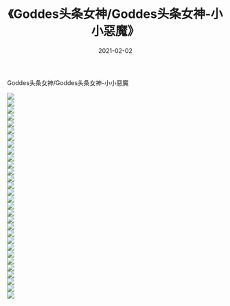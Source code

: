 ﻿---
layout: post
title:  《Goddes头条女神/Goddes头条女神-小小惡魔》
date:   2021-02-02
img: http://pic.660000.xyz/1:/网络美图/2021/Goddes头条女神/Goddes头条女神-小小惡魔/000.jpg
categories: [美女, 清纯, 唯美]
---

Goddes头条女神/Goddes头条女神-小小惡魔

 ![](http://pic.660000.xyz/1:/网络美图/2021/Goddes头条女神/Goddes头条女神-小小惡魔/001.jpg) <br>![](http://pic.660000.xyz/1:/网络美图/2021/Goddes头条女神/Goddes头条女神-小小惡魔/002.jpg) <br>![](http://pic.660000.xyz/1:/网络美图/2021/Goddes头条女神/Goddes头条女神-小小惡魔/003.jpg) <br>![](http://pic.660000.xyz/1:/网络美图/2021/Goddes头条女神/Goddes头条女神-小小惡魔/004.jpg) <br>![](http://pic.660000.xyz/1:/网络美图/2021/Goddes头条女神/Goddes头条女神-小小惡魔/005.jpg) <br>![](http://pic.660000.xyz/1:/网络美图/2021/Goddes头条女神/Goddes头条女神-小小惡魔/006.jpg) <br>![](http://pic.660000.xyz/1:/网络美图/2021/Goddes头条女神/Goddes头条女神-小小惡魔/007.jpg) <br>![](http://pic.660000.xyz/1:/网络美图/2021/Goddes头条女神/Goddes头条女神-小小惡魔/008.jpg) <br>![](http://pic.660000.xyz/1:/网络美图/2021/Goddes头条女神/Goddes头条女神-小小惡魔/009.jpg) <br>![](http://pic.660000.xyz/1:/网络美图/2021/Goddes头条女神/Goddes头条女神-小小惡魔/010.jpg) <br>![](http://pic.660000.xyz/1:/网络美图/2021/Goddes头条女神/Goddes头条女神-小小惡魔/011.jpg) <br>![](http://pic.660000.xyz/1:/网络美图/2021/Goddes头条女神/Goddes头条女神-小小惡魔/012.jpg) <br>![](http://pic.660000.xyz/1:/网络美图/2021/Goddes头条女神/Goddes头条女神-小小惡魔/013.jpg) <br>![](http://pic.660000.xyz/1:/网络美图/2021/Goddes头条女神/Goddes头条女神-小小惡魔/014.jpg) <br>![](http://pic.660000.xyz/1:/网络美图/2021/Goddes头条女神/Goddes头条女神-小小惡魔/015.jpg) <br>![](http://pic.660000.xyz/1:/网络美图/2021/Goddes头条女神/Goddes头条女神-小小惡魔/016.jpg) <br>![](http://pic.660000.xyz/1:/网络美图/2021/Goddes头条女神/Goddes头条女神-小小惡魔/017.jpg) <br>![](http://pic.660000.xyz/1:/网络美图/2021/Goddes头条女神/Goddes头条女神-小小惡魔/018.jpg) <br>![](http://pic.660000.xyz/1:/网络美图/2021/Goddes头条女神/Goddes头条女神-小小惡魔/019.jpg) <br>![](http://pic.660000.xyz/1:/网络美图/2021/Goddes头条女神/Goddes头条女神-小小惡魔/020.jpg) <br>![](http://pic.660000.xyz/1:/网络美图/2021/Goddes头条女神/Goddes头条女神-小小惡魔/021.jpg) <br>![](http://pic.660000.xyz/1:/网络美图/2021/Goddes头条女神/Goddes头条女神-小小惡魔/022.jpg) <br>![](http://pic.660000.xyz/1:/网络美图/2021/Goddes头条女神/Goddes头条女神-小小惡魔/023.jpg) <br>![](http://pic.660000.xyz/1:/网络美图/2021/Goddes头条女神/Goddes头条女神-小小惡魔/024.jpg) <br>![](http://pic.660000.xyz/1:/网络美图/2021/Goddes头条女神/Goddes头条女神-小小惡魔/025.jpg) <br>![](http://pic.660000.xyz/1:/网络美图/2021/Goddes头条女神/Goddes头条女神-小小惡魔/026.jpg) <br>![](http://pic.660000.xyz/1:/网络美图/2021/Goddes头条女神/Goddes头条女神-小小惡魔/027.jpg) <br>![](http://pic.660000.xyz/1:/网络美图/2021/Goddes头条女神/Goddes头条女神-小小惡魔/028.jpg) <br>![](http://pic.660000.xyz/1:/网络美图/2021/Goddes头条女神/Goddes头条女神-小小惡魔/029.jpg) <br>![](http://pic.660000.xyz/1:/网络美图/2021/Goddes头条女神/Goddes头条女神-小小惡魔/030.jpg) <br>